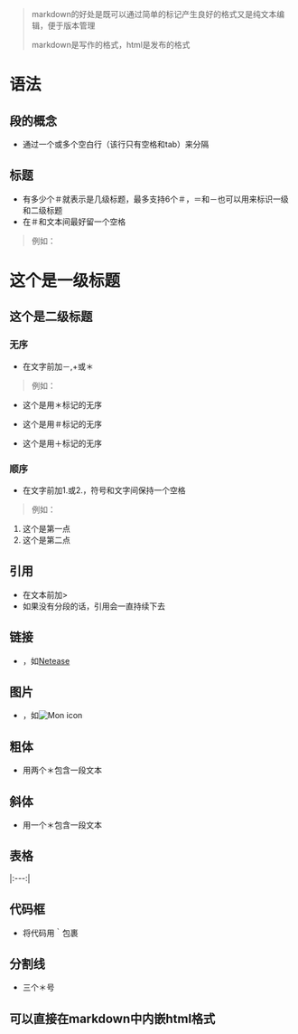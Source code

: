 > markdown的好处是既可以通过简单的标记产生良好的格式又是纯文本编辑，便于版本管理
>
> markdown是写作的格式，html是发布的格式

# 语法
## 段的概念
* 通过一个或多个空白行（该行只有空格和tab）来分隔

## 标题
* 有多少个＃就表示是几级标题，最多支持6个＃，＝和－也可以用来标识一级和二级标题
* 在＃和文本间最好留一个空格

> 例如：
# 这个是一级标题
## 这个是二级标题

### 无序
* 在文字前加－,+或＊

> 例如：
* 这个是用＊标记的无序
- 这个是用＃标记的无序
+ 这个是用＋标记的无序

### 顺序
* 在文字前加1.或2.，符号和文字间保持一个空格

> 例如：

1. 这个是第一点
1. 这个是第二点

## 引用
* 在文本前加>
* 如果没有分段的话，引用会一直持续下去
## 链接
* []()，如[Netease](http://www.netease.com)
## 图片
* ![]()，如![Mon icon](http://mouapp.com/Mon_128.png)
## 粗体
* 用两个＊包含一段文本
## 斜体
* 用一个＊包含一段文本
## 表格
|:---:|
## 代码框
* 将代码用｀包裹
## 分割线
* 三个＊号
## 可以直接在markdown中内嵌html格式
